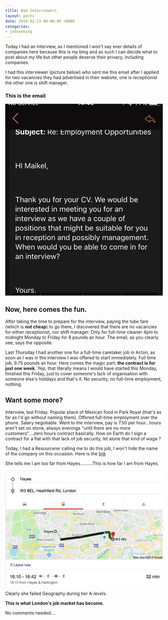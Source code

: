 ```yaml
---
title: Bad Interviewers
layout: posts
date: 2018-02-13 00:00:00 +0000
categories:
- jobseeking
---
```

Today I had an interview, as I mentioned I won't say ever details of companies here because this is my blog and as such I can decide what to post about my life but other people deserve their privacy, including companies.

I had this interviewer (picture below) who sent me this email after I applied for two vacancies they had advertised in their website, one is receptionist the other one is shift manager.

### This is the email

![](/uploads/2018/02/13/DV7EWyzWsAAWAhC.jpg)

## Now, here comes the fun.

After taking the time to prepare for the interview, paying the tube fare (which is **not cheap**) to go there, I discovered that there are no vacancies for either receptionist, nor shift manager. Only for full-time cleaner 4pm to midnight Monday to Friday for 8 pounds an hour. The email, as you clearly see, says the opposite.

Last Thursday I had another one for a full-time caretaker job in Acton, as soon as I was in the interview I was offered to start immediately. Full time job, 9.75 pounds an hour. Here comes the magic part: **the contract is for just one week.** Yep, that literally means I would have started this Monday, finished this Friday, just to cover someone's lack of organisation with someone else's holidays and that's it. No security, no full-time employment, nothing.

## Want some more?

Interview, last Friday. Popular place of Mexican food in Park Royal (that's as far as I'd go without naming them). Offered full-time employment over the phone. Salary negotiable. Went to the interview, pay is 7.50 per hour...hours aren't set on stone, always evenings "until there are no more customers"....zero hours contract basically. How on Earth do I sign a contract for a flat with that lack of job security, let alone that kind of wage ?

Today, I had a Resourcerer calling me to do this job, I won't hide the name of the company on this occasion. Here is the [link](https://www.cv-library.co.uk/job/207352593/Screen-Print-Assistants)

She tells me I am too far from Hayes..........This is how far I am from Hayes. 

![](/uploads/2018/02/13/27750063_383433218784475_3858830215375170726_n.jpg)

Clearly she failed Geography during her A-levels. 

**This is what London's job market has become.**

No comments needed....